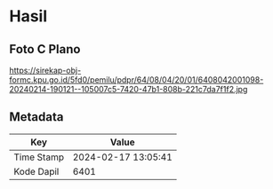 # Hasil

## Foto C Plano

https://sirekap-obj-formc.kpu.go.id/5fd0/pemilu/pdpr/64/08/04/20/01/6408042001098-20240214-190121--105007c5-7420-47b1-808b-221c7da7f1f2.jpg


## Metadata

| Key        | Value               |
| ---------- | ------------------- |
| Time Stamp | 2024-02-17 13:05:41 |
| Kode Dapil | 6401                |



